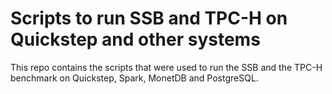 # Scripts to run SSB and TPC-H on Quickstep and other systems

This repo contains the scripts that were used to run the SSB 
and the TPC-H benchmark on Quickstep, Spark, MonetDB and PostgreSQL.
